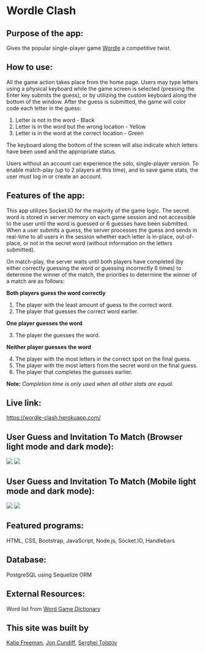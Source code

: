 # Wordle Clash

## **Purpose of the app:**

Gives the popular single-player game [Wordle](https://www.nytimes.com/games/wordle/index.html) a competitive twist.

## **How to use:**

All the game action takes place from the home page. Users may type letters using a physical keyboard while the game screen is selected (pressing the Enter key submits the guess), or by utilizing the custom keyboard along the bottom of the window. After the guess is submitted, the game will color code each letter in the guess:

1. Letter is not in the word - Black
2. Letter is in the word but the wrong location - Yellow
3. Letter is in the word at the correct location - Green

The keyboard along the bottom of the screen will also indicate which letters have been used and the appropriate status.

Users without an account can experience the solo, single-player version. To enable match-play (up to 2 players at this time), and to save game stats, the user must log in or create an account.

## Features of the app:

This app utilizes Socket.IO for the majority of the game logic. The secret word is stored in server memory on each game session and not accessible to the user until the word is guessed or 6 guesses have been submitted. When a user submits a guess, the server processes the guess and sends in real-time to all users in the session whether each letter is in-place, out-of-place, or not in the secret word (without information on the letters submitted).

On match-play, the server waits until both players have completed (by either correctly guessing the word or guessing incorrectly 6 times) to determine the winner of the match, the priorities to determine the winner of a match are as follows:

**Both players guess the word correctly**

1. The player with the least amount of guess to the correct word.
2. The player that guesses the correct word earlier.

**One player guesses the word**

3. The player the guesses the word.

**Neither player guesses the word**

4. The player with the most letters in the correct spot on the final guess.
5. The player with the most letters from the secret word on the final guess.
6. The player that completes the guesses earlier.

**Note:** _Completion time is only used when all other stats are equal._

## Live link:

https://wordle-clash.herokuapp.com/

## User Guess and Invitation To Match (Browser light mode and dark mode):
![](desktop-guess-light.gif)
![](desktop-invite-dark.gif)

## User Guess and Invitation To Match (Mobile light mode and dark mode):
![](mobile-guess-dark.gif)
![](mobile-invite-light.gif)

## Featured programs:

HTML, CSS, Bootstrap, JavaScript, Node.js, Socket.IO, Handlebars

## Database:

PostgreSQL using Sequelize ORM

## External Resources:

Word list from [Word Game Dictionary](https://www.wordgamedictionary.com/word-lists/)

## This site was built by

[Katie Freeman](https://github.com/katie-freeman), [Jon Cundiff](https://github.com/jon-cundiff), [Serghei Tolstov](https://github.com/T0lst0v)

